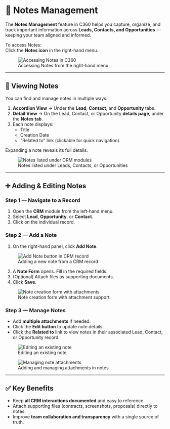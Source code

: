 # 📝 Notes Management

The **Notes Management** feature in C360 helps you capture, organize, and track important information across **Leads, Contacts, and Opportunities** — keeping your team aligned and informed.

To access Notes:  
Click the **Notes icon** in the right-hand menu.

<figure>
  <img src="/media/notes/notes-dashboard.png" alt="Accessing Notes in C360" />
  <figcaption>Accessing Notes from the right-hand menu</figcaption>
</figure>

---

## 📂 Viewing Notes

You can find and manage notes in multiple ways:

1. **Accordion View** → Under the **Lead**, **Contact**, and **Opportunity** tabs.
2. **Detail View** → On the Lead, Contact, or Opportunity **details page**, under the **Notes tab**.
3. Each note displays:
   - Title
   - Creation Date
   - "Related to" link (clickable for quick navigation).

Expanding a note reveals its full details.

<figure>
  <img src="/media/notes/notes-list.png" alt="Notes listed under CRM modules" />
  <figcaption>Notes listed under Leads, Contacts, or Opportunities</figcaption>
</figure>

---

## ➕ Adding & Editing Notes

### Step 1 — Navigate to a Record

1. Open the **CRM** module from the left-hand menu.
2. Select **Lead**, **Opportunity**, or **Contact**.
3. Click on the individual record.

### Step 2 — Add a Note

1. On the right-hand panel, click **Add Note**.

<figure>
  <img src="/media/notes/add-note-button.png" alt="Add Note button in CRM record" />
  <figcaption>Adding a new note from a CRM record</figcaption>
</figure>

2. A **Note Form** opens. Fill in the required fields.
3. (Optional) Attach files as supporting documents.
4. Click **Save**.

<figure>
  <img src="/media/notes/note-form.png" alt="Note creation form with attachments" />
  <figcaption>Note creation form with attachment support</figcaption>
</figure>

### Step 3 — Manage Notes

- Add **multiple attachments** if needed.
- Click the **Edit button** to update note details.
- Click the **Related to** link to view notes in their associated Lead, Contact, or Opportunity record.

<figure>
  <img src="/media/notes/edit-note.png" alt="Editing an existing note" />
  <figcaption>Editing an existing note</figcaption>
</figure>

<figure>
  <img src="/media/notes/attachments.png" alt="Managing note attachments" />
  <figcaption>Adding and managing attachments in notes</figcaption>
</figure>

---

## ✅ Key Benefits

- Keep **all CRM interactions documented** and easy to reference.
- Attach supporting files (contracts, screenshots, proposals) directly to notes.
- Improve **team collaboration and transparency** with a single source of truth.
